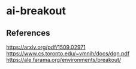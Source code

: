 # ai-breakout

## References
https://arxiv.org/pdf/1509.02971
https://www.cs.toronto.edu/~vmnih/docs/dqn.pdf
https://ale.farama.org/environments/breakout/
